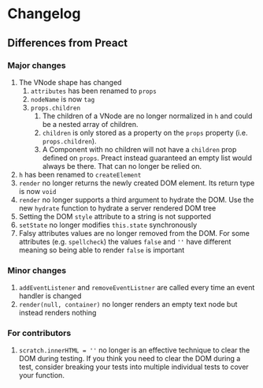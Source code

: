 # Changelog

## Differences from Preact

### Major changes

1. The VNode shape has changed
    1. `attributes` has been renamed to `props`
    2. `nodeName` is now `tag`
    3. `props.children`
        1. The children of a VNode are no longer normalized in `h` and could be a nested array of children.
        2. `children` is only stored as a property on the `props` property (i.e. `props.children`).
        3. A Component with no children will not have a `children` prop defined on `props`. Preact
           instead guaranteed an empty list would always be there. That can no longer be relied on.
2. `h` has been renamed to `createElement`
3. `render` no longer returns the newly created DOM element. Its return type is now `void`
4. `render` no longer supports a third argument to hydrate the DOM. Use the new `hydrate`
   function to hydrate a server rendered DOM tree
5. Setting the DOM `style` attribute to a string is not supported
6. `setState` no longer modifies `this.state` synchronously
7. Falsy attributes values are no longer removed from the DOM. For some attributes (e.g. `spellcheck`)
   the values `false` and `''` have different meaning so being able to render `false` is important

### Minor changes

1. `addEventListener` and `removeEventListner` are called every time an event handler is changed
2. `render(null, container)` no longer renders an empty text node but instead renders nothing

### For contributors

1. `scratch.innerHTML = ''` no longer is an effective technique to clear the DOM during testing. If you think you need to
   clear the DOM during a test, consider breaking your tests into multiple individual tests to cover your function.
